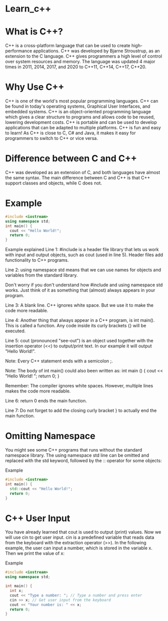 # Learn_c++

# What is C++?
C++ is a cross-platform language that can be used to create high-performance applications.
C++ was developed by Bjarne Stroustrup, as an extension to the C language.
C++ gives programmers a high level of control over system resources and memory.
The language was updated 4 major times in 2011, 2014, 2017, and 2020 to C++11, C++14, C++17, C++20.


# Why Use C++
C++ is one of the world's most popular programming languages.
C++ can be found in today's operating systems, Graphical User Interfaces, and embedded systems.
C++ is an object-oriented programming language which gives a clear structure to programs and allows code to be reused, lowering development costs.
C++ is portable and can be used to develop applications that can be adapted to multiple platforms.
C++ is fun and easy to learn!
As C++ is close to C, C# and Java, it makes it easy for programmers to switch to C++ or vice versa.


# Difference between C and C++
C++ was developed as an extension of C, and both languages have almost the same syntax.
The main difference between C and C++ is that C++ support classes and objects, while C does not.

# Example

```cpp
#include <iostream>
using namespace std;
int main() {
  cout << "Hello World!";
  return 0;
}
```
Example explained
Line 1: #include <iostream> is a header file library that lets us work with input and output objects, such as cout (used in line 5). Header files add functionality to C++ programs.

Line 2: using namespace std means that we can use names for objects and variables from the standard library.

Don't worry if you don't understand how #include <iostream> and using namespace std works. Just think of it as something that (almost) always appears in your program.

Line 3: A blank line. C++ ignores white space. But we use it to make the code more readable.

Line 4: Another thing that always appear in a C++ program, is int main(). This is called a function. Any code inside its curly brackets {} will be executed.

Line 5: cout (pronounced "see-out") is an object used together with the insertion operator (<<) to output/print text. In our example it will output "Hello World!".

Note: Every C++ statement ends with a semicolon ;.

Note: The body of int main() could also been written as:
int main () { cout << "Hello World! "; return 0; }

Remember: The compiler ignores white spaces. However, multiple lines makes the code more readable.

Line 6: return 0 ends the main function.

Line 7: Do not forget to add the closing curly bracket } to actually end the main function.

# Omitting Namespace
You might see some C++ programs that runs without the standard namespace library. The using namespace std line can be omitted and replaced with the std keyword, followed by the :: operator for some objects:

Example

```cpp
#include <iostream>
int main() {
  std::cout << "Hello World!";
  return 0;
}
```
# C++ User Input
You have already learned that cout is used to output (print) values. Now we will use cin to get user input.
cin is a predefined variable that reads data from the keyboard with the extraction operator (>>).
In the following example, the user can input a number, which is stored in the variable x. Then we print the value of x:

Example
```cpp
#include <iostream>
using namespace std;

int main() {
  int x;
  cout << "Type a number: "; // Type a number and press enter
  cin >> x; // Get user input from the keyboard
  cout << "Your number is: " << x;
  return 0;
}
```
